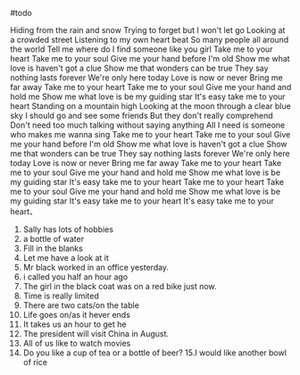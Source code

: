 #todo

Hiding from the rain and snow
Trying to forget but I won't let go
Looking at a crowded street
Listening to my own heart beat
So many people all around the world
Tell me where do I find someone like you girl
Take me to your heart
Take me to your soul
Give me your hand before I'm old
Show me what love is haven't got a clue
Show me that wonders can be true
They say nothing lasts forever
We're only here today
Love is now or never
Bring me far away
Take me to your heart
Take me to your soul
Give me your hand and hold me
Show me what love is be my guiding star
It's easy take me to your heart
Standing on a mountain high
Looking at the moon through a clear blue sky
I should go and see some friends
But they don't really comprehend
Don't need too much talking without saying anything
All I need is someone who makes me wanna sing
Take me to your heart
Take me to your soul
Give me your hand before I'm old
Show me what love is haven't got a clue
Show me that wonders can be true
They say nothing lasts forever
We're only here today
Love is now or never
Bring me far away
Take me to your heart
Take me to your soul
Give me your hand and hold me
Show me what love is be my guiding star
It's easy take me to your heart
Take me to your heart
Take me to your soul
Give me your hand and hold me
Show me what love is be my guiding star
It's easy take me to your heart
It's easy take me to your heart、


1. Sally has lots of hobbies
2. a bottle of water
3. Fill in the blanks
4. Let me have a look at it
5. Mr black worked in an office yesterday.
6. i called you half an hour ago
7. The girl in the black coat was on a red bike just now.
8. Time is really limited
9. There are two cats/on the table
10. Life goes on/as it hever ends
11. It takes us an hour to get he
12. The president will visit China in August.
13. All of us like to watch movies
14. Do you like a cup of tea or a bottle of beer?
15.I would like another bowl of rice